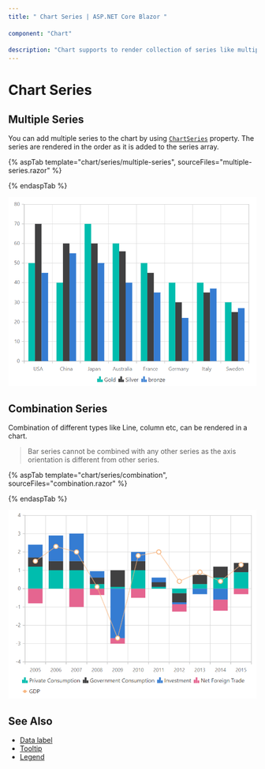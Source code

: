 ```yaml
---
title: " Chart Series | ASP.NET Core Blazor "

component: "Chart"

description: "Chart supports to render collection of series like multiple series or combination series."
---
```


# Chart Series

## Multiple Series

You can add multiple series to the chart by using [`ChartSeries`](https://help.syncfusion.com/cr/cref_files/aspnetmvc-js2/Syncfusion.EJ2~Syncfusion.EJ2.Charts.ChartSeries.html) property.
The series are rendered in the order as it is added to the series array.

{% aspTab template="chart/series/multiple-series", sourceFiles="multiple-series.razor" %}

{% endaspTab %}

![Multiple Series](images/multiple-series/multiple-series-razor.png)

## Combination Series

Combination of different types like Line, column etc, can be rendered in a chart.

>Bar series cannot be combined with any other series as the axis orientation is different from other series.

{% aspTab template="chart/series/combination", sourceFiles="combination.razor" %}

{% endaspTab %}

![Combination Series](images/multiple-series/combination-razor.png)

## See Also

* [Data label](./data-labels)
* [Tooltip](./tool-tip)
* [Legend](./legend)